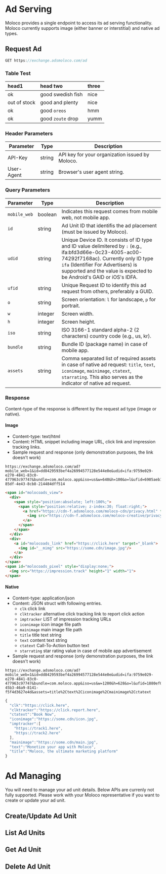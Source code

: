 # Ad Serving
Moloco provides a single endpoint to access its ad serving functionality. Moloco currently supports image (either banner or interstitial) and native ad types.

## Request Ad
```javascript
GET https://exchange.adsmoloco.com/ad
```

### Table Test
| head1        | head two          | three |
|:-------------|:------------------|:------|
| ok           | good swedish fish | nice  |
| out of stock | good and plenty   | nice  |
| ok           | good `oreos`      | hmm   |
| ok           | good `zoute` drop | yumm  |

### Header Parameters
| Parameter | Type | Description |
| --- | --- | --- |
| API-Key | string | API key for your organization issued by Moloco. |
| User-Agent | string | Browser's user agent string. |

### Query Parameters
| Parameter | Type | Description |
| --- | --- | --- |
| `mobile_web` | boolean | Indicates this request comes from mobile web, not mobile app. |
| `id` | string | Ad Unit ID that identifis the ad placement (must be issued by Moloco). |
| `udid` | string | Unique Device ID. It consists of ID type and ID value delimitered by `:` (e.g., ifa:bfd3d66e-0c23-4005-ac00-74292f7168ac). Currently only ID type `ifa` (Identifier For Advertisers) is supported and the value is expected to be Android's GAID or iOS's IDFA. |
| `ufid` | string | Unique Request ID to identify this ad request from others, preferably a GUID. |
| `o` | string | Screen orientation: `l` for landscape, `p` for portrait. |
| `w` | integer | Screen width. |
| `h` | integer | Screen height. |
| `iso` | string | ISO 3166-1 standard alpha-2 (2 characters) country code (e.g., us, kr). |
| `bundle` | string | Bundle ID (package name) in case of mobile app. |
| `assets` | string | Comma separated list of required assets in case of native ad request: `title`, `text`, `iconimage`, `mainimage`, `ctatext`, `starrating`. This also serves as the indicator of native ad request. |

### Response
Content-type of the response is different by the request ad type (image or native).

#### Image
* Content-type: text/html
* Content: HTML snippet including image URL, click link and impression tracking links.
* Sample request and response (only demonstration purposes, the link doesn't work)

```
https://exchange.adsmoloco.com/ad?mobile_web=1&id=dd8429593bef4a26994577128e544e0e&udid=ifa:9759e029-e270-4841-83c0-477963c97747&bundle=com.moloco.app&iso=us&w=640&h=100&o=l&ufid=6905aeb1-85df-4e43-8cb8-214484dff514
```
```html
<span id="molocoads_view">
  <div>
    <span style="position:absolute; left:100%;">
      <span style="position:relative; z-index:30; float:right;">
        <a href="https://cdn-f.adsmoloco.com/moloco-cdn/privacy.html" target="_blank">
          <img src="https://cdn-f.adsmoloco.com/moloco-creative/privacy.png" height="16" border="0" style="margin: 0px 0px 0px -16px; float: left;" >
        </a>
      </span>
    </span>
  </div>
  <div>
    <a id="molocoads_link" href="https://click.here" target="_blank">
      <img id="__mimg" src="https://some.cdn/image.jpg"/>
    </a>
  </div>
</span>
<span id="molocoads_pixel" style="display:none;">
  <img src="https://impression.track" height="1" width="1">
</span>
```

#### Native
* Content-type: application/json
* Content: JSON struct with following entries.
  * `clk` click link
  * `clktracker` alternative click tracking link to report click action
  * `imptracker` LIST of impression tracking URLs
  * `iconimage` icon image file path
  * `mainimage` main image file path
  * `title` title text string
  * `text` content text string
  * `ctatext` Call-To-Action button text
  * `starrating` star rating value in case of mobile app advertisement
* Sample request and response (only demonstration purposes, the link doesn't work)

```
https://exchange.adsmoloco.com/ad?mobile_web=1&id=dd8429593bef4a26994577128e544e0e&udid=ifa:9759e029-e270-4841-83c0-477963c97747&bundle=com.moloco.app&iso=us&w=1200&h=628&o=l&ufid=1880ef07-45b3-46a9-8141-f5f4d3627e4d&assets=title%2Ctext%2Ciconimage%2Cmainimage%2Cctatext
```
```javascript
{
  "clk":"https://click.here",
  "clktracker":"https://click.report.here",
  "ctatext":"Book Now",
  "iconimage":"https://some.cdn/icon.jpg",
  "imptracker":[
    "https://track1.here",
    "https://track2.here"
  ],
  "mainimage":"https://some.cdn/main.jpg",
  "text":"Monetize your app with Moloco",
  "title":"Moloco, the ultimate marketing platform"
}
```

# Ad Managing
You will need to manage your ad unit details. Below APIs are currenly not fully supported. Please work with your Moloco representative if you want to create or update your ad unit.

## Create/Update Ad Unit

## List Ad Units

## Get Ad Unit

## Delete Ad Unit
